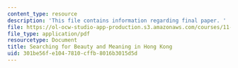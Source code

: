 ```yaml
---
content_type: resource
description: 'This file contains information regarding final paper. '
file: https://ol-ocw-studio-app-production.s3.amazonaws.com/courses/11-139-the-city-in-film-spring-2015/301be56fe1047810cffb8016b3015d5d_MIT11_139S15_FinalPaper.pdf
file_type: application/pdf
resourcetype: Document
title: Searching for Beauty and Meaning in Hong Kong
uid: 301be56f-e104-7810-cffb-8016b3015d5d
---
```

